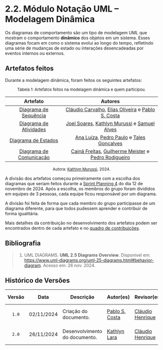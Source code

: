 # 2.2. Módulo Notação UML – Modelagem Dinâmica

Os diagramas de comportamento são um tipo de modelagem UML que mostram o comportamento **dinâmico** dos objetos em um sistema. Esses diagramas focam em como o sistema evolui ao longo do tempo, refletindo uma série de mudanças de estado ou interações desencadeadas por eventos internos ou externos.

## Artefatos feitos

Durante a modelagem dinâmica, foram feitos os seguintes artefatos:

<font size="2"><p style="text-align: center">Tabela 1: Artefatos feitos na modelagem dinâmica e quem participou.</p></font>

<center>

| Artefato | Autores |
| :--: | :--: |
| [Diagrama de Sequência](modelagem%20dinamica/2.2.1Diagrama-de-sequencia.md) | [Cláudio Carvalho](ClaudioGH), [Elias Oliveira](EliasGH) e [Pablo S. Costa](PabloGH) |
| [Diagrama de Atividades](modelagem%20dinamica/2.2.2Diagrama-de-atividades.md) | [Joel Soares](JoelGH), [Kathlyn Murussi](KathlynGH) e [Samuel Alves](SamuelGH) |
| [Diagrama de Estados](modelagem%20dinamica/2.2.4.DiagramaDeEstados.md) | [Ana Luíza](AnaGH), [Pedro Paulo](PedroPGH) e [Tales Gonçalves](TalesGH) |
| [Diagrama de Comunicação](modelagem%20dinamica/2.2.3.DiagramaDeComunicacao.md) | [Cainã Freitas](CainaGH), [Guilherme Meister](GuilhermeGH) e [Pedro Rodigueiro](PedroRGH) |

</center>

<font size="2"><p style="text-align: center">Autora: [Kathlyn Murussi][KathlynGH], 2024.</p></font>

A divisão dos artefatos começou primeiramente com a escolha dos diagramas que seriam feitos durante a [Sprint Planning 4](/atas/ata_04.md) do dia 12 de novembro de 2024. Após a escolha, os membros do grupo foram divididos em equipes de 3 pessoas, cada equipe ficou responsável por um diagrama. 

A divisão foi feita de forma que cada membro do grupo participasse de um diagrama diferente, para que todos pudessem aprender e contribuir de forma igualitária.

Mais detalhes da contribuição no desenvolvimento dos artefatos podem ser encontrados dentro de cada artefato e no [quadro de contribuições]([/Modelagem/2.2.1.QuadroDeContribuicoes.md](https://unbarqdsw2024-2.github.io/2024.2_G5_Turismo_Entrega_02/#/Modelagem/2.4.ParticipacoesModelagem)).

## Bibliografia

> 1. UML DIAGRAMS. **UML 2.5 Diagrams Overview**. Disponível em: https://www.uml-diagrams.org/uml-25-diagrams.html#behavior-diagram. Acesso em: 26 nov. 2024.


## Histórico de Versões

| Versão | Data | Descrição | Autor(es) | Revisor(es) | Detalhes da revisão |
| :----: | :--: | --------- | ----------- | ------ | :---: |
| `1.0`  | 02/11/2024 | Criação do documento. | [Pablo S. Costa][PabloGH]  | [Cláudio Henrique][ClaudioGH] | Não foram encontrados erros. |
| `2.0`  | 26/11/2024 | Desenvolvimento do documento. | [Kathlyn Lara][KathlynGH]  | [Cláudio Henrique][ClaudioGH]  | A tabela foi ajustada e links.  |

[AnaGH]: https://github.com/analufernanndess
[CainaGH]: https://github.com/freitasc
[ClaudioGH]: https://github.com/claudiohsc
[EliasGH]: https://github.com/EliasOliver21
[GuilhermeGH]: https://github.com/gmeister18
[JoelGH]: https://github.com/JoelSRangel
[KathlynGH]: https://github.com/klmurussi
[PabloGH]: https://github.com/pabloheika
[PedroRGH]: https://github.com/pedro-rodiguero
[PedroPGH]: https://github.com/Pedrin0030
[SamuelGH]: https://github.com/samuelalvess
[TalesGH]: https://github.com/TalesRG


